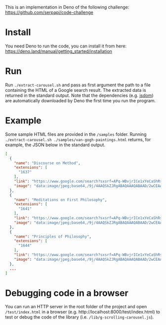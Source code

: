 This is an implementation in Deno of the following challenge:
https://github.com/serpapi/code-challenge

# Install

You need Deno to run the code, you can install it from here:
https://deno.land/manual/getting_started/installation

# Run

Run `./extract-carousel.sh` and pass as first argument the path to a file
containing the HTML of a Google search result. The extracted data is returned in
the standard output. Note that the dependencies (e.g.
[jsdom](https://github.com/jsdom/jsdom)) are automatically downloaded by Deno
the first time you run the program.

# Example

Some sample HTML files are provided in the `/samples` folder. Running
`./extract-carousel.sh ./samples/van-gogh-paintings.html` returns, for example,
the JSON below in the standard output.

```json
[
  {
    "name": "Discourse on Method",
    "extensions": [
      "1637"
    ],
    "link": "https://www.google.com/search?sxsrf=APq-WBvjrICe1xYeCaShRsQcYNudWzQcMg:1647145208200&q=Discourse+on+Method&stick=H4sIAAAAAAAAAONgFuLQz9U3MEsuzlbiBLEMLQzM07SkspOt9JPy87P1E0tLMvKLrEDsYoX8vJzKR4wPGLkFXv64Jyx1jXHSmpPXGM8zcuFRL6TDxeaaV5JZUinEI8XFBbfOSISLVz9d39Awq6AwvszIJFlg8a9pjErVRhm7Lk07x5YkqCfIwOAmE-ogZST4JWij4frF7-y1hLjYPYt98pMTcwQ7Gvi2Nb1da68lzMURkliRn5efWynotFrTv-R1lb2SIufTSP4GE-U39oJf9v27__KKmYMEiwKDBoPhI0tWh_VTGA9oMRxgZGrat-IQGwcHowCDERMHgxWTBlMVEwcTzyJWYZfM4uT80qLiVKAnFHxTgZ5KmcDGCAA_NHBPMAEAAA&sa=X&ved=2ahUKEwiawpyInsL2AhVLyYUKHUZKAWIQ-BZ6BAgTEA4",
    "image": "data:image/jpeg;base64,/9j/4AAQSkZJRgABAQAAAQABAAD/2wCEAAkGBwgHBgkIBwgKCgkLDRYPDQwMDRsUFRAWIB0iIiAdHx8kKDQsJCYxJx8fLT0tMTU3Ojo6Iys..."
  },
  {
    "name": "Meditations on First Philosophy",
    "extensions": [
      "1641"
    ],
    "link": "https://www.google.com/search?sxsrf=APq-WBvjrICe1xYeCaShRsQcYNudWzQcMg:1647145208200&q=Meditations+on+First+Philosophy&stick=H4sIAAAAAAAAAONgFuLQz9U3MEsuzlbiBLEMK5PSi7SkspOt9JPy87P1E0tLMvKLrEDsYoX8vJzKR4wPGLkFXv64Jyx1jXHSmpPXGM8zcuFRL6TDxeaaV5JZUinEI8XFBbfOSISLVz9d39Awq6AwvszIJFlg8a9pjErVRhm7Lk07x5YkqCfIwOAmE-ogZST4JWij4frF7-y1hLjYPYt98pMTcwQ7Gvi2Nb1da68lzMURkliRn5efWynotFrTv-R1lb2SIufTSP4GE-U39oJf9v27__KKmYMEiwKDBoPhI0tWh_VTGA9oMRxgZGrat-IQGwcHowCDERMHgxWTBlMVEwcTzyJWed_UlMySxJLM_DyQNxTcMouKSxQCMjJz8ovzCzIqJ7AxAgDI6o3sPAEAAA&sa=X&ved=2ahUKEwiawpyInsL2AhVLyYUKHUZKAWIQ-BZ6BAgTEBE",
    "image": "data:image/jpeg;base64,/9j/4AAQSkZJRgABAQAAAQABAAD/2wCEAAkGBwgHBgkIBwgKCgkLDRYPDQwMDRsUFRAWIB0iIiAdHx8kKDQsJCYxJx8fLT0tMTU3Ojo6Iys..."
  },
  {
    "name": "Principles of Philosophy",
    "extensions": [
      "1644"
    ],
    "link": "https://www.google.com/search?sxsrf=APq-WBvjrICe1xYeCaShRsQcYNudWzQcMg:1647145208200&q=Principles+of+Philosophy&stick=H4sIAAAAAAAAAONgFuLQz9U3MEsuzlbiBLGSzSrzkrSkspOt9JPy87P1E0tLMvKLrEDsYoX8vJzKR4wPGLkFXv64Jyx1jXHSmpPXGM8zcuFRL6TDxeaaV5JZUinEI8XFBbfOSISLVz9d39Awq6AwvszIJFlg8a9pjErVRhm7Lk07x5YkqCfIwOAmE-ogZST4JWij4frF7-y1hLjYPYt98pMTcwQ7Gvi2Nb1da68lzMURkliRn5efWynotFrTv-R1lb2SIufTSP4GE-U39oJf9v27__KKmYMEiwKDBoPhI0tWh_VTGA9oMRxgZGrat-IQGwcHowCDERMHgxWTBlMVEwcTzyJWiYCizLzkzIKcVKAv0hQCMjJz8ovzCzIqJ7AxAgAl6hq5NQEAAA&sa=X&ved=2ahUKEwiawpyInsL2AhVLyYUKHUZKAWIQ-BZ6BAgTEBQ",
    "image": "data:image/jpeg;base64,/9j/4AAQSkZJRgABAQAAAQABAAD/2wCEAAkGBwgHBgkIBwgKCgkLDRYPDQwMDRsUFRAWIB0iIiAdHx8kKDQsJCYxJx8fLT0tMTU3Ojo6Iys..."
  },
  ...
]
```

# Debugging code in a browser

You can run an HTTP server in the root folder of the project and open
`/test/index.html` in a browser (e.g. http://localhost:8000/test/index.html) to
test or debug the code of the library (i.e. `/lib/g-scrolling-carousel.js`).

